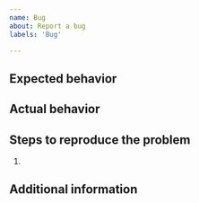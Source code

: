 ```yaml
---
name: Bug 
about: Report a bug 
labels: 'Bug'

---
```



## Expected behavior


## Actual behavior


## Steps to reproduce the problem

1.



## Additional information
<!-- Add any other context about the problem here.) -->

